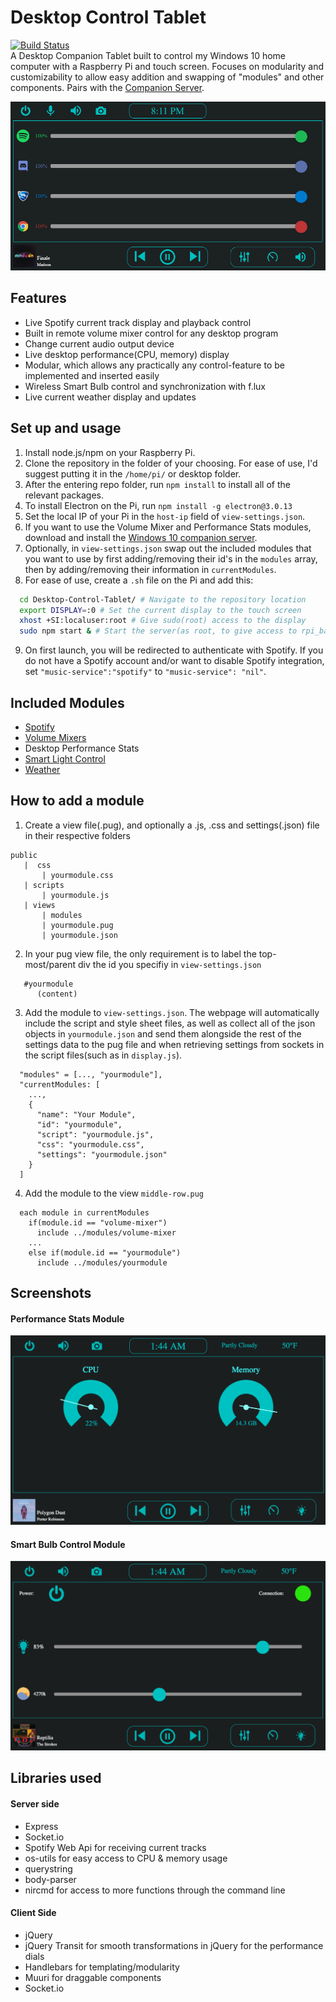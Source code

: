 # Desktop Control Tablet
[![Build Status](https://travis-ci.com/gannonprudhomme/Desktop-Control-Tablet.svg?branch=master)](https://travis-ci.com/gannonprudhomme/Desktop-Control-Tablet) <br>
A Desktop Companion Tablet built to control my Windows 10 home computer with a Raspberry Pi and touch screen. Focuses on modularity and customizability to allow easy addition and swapping of "modules" and other components. Pairs with the [Companion Server](https://github.com/gannonprudhomme/Desktop-Control-Tablet-Server).

![Screenshot](screenshots/screenshot1.png)

## Features
- Live Spotify current track display and playback control
- Built in remote volume mixer control for any desktop program
- Change current audio output device
- Live desktop performance(CPU, memory) display
- Modular, which allows any practically any control-feature to be implemented and inserted easily
- Wireless Smart Bulb control and synchronization with f.lux
- Live current weather display and updates

## Set up and usage
1) Install node.js/npm on your Raspberry Pi.
2) Clone the repository in the folder of your choosing. For ease of use, I'd suggest putting it in the `/home/pi/` or desktop folder.
3) After the entering repo folder, run ```npm install``` to install all of the relevant packages.
4) To install Electron on the Pi, run `npm install -g electron@3.0.13`
5) Set the local IP of your Pi in the `host-ip` field of ```view-settings.json```.
6) If you want to use the Volume Mixer and Performance Stats modules, download and install the [Windows 10 companion server](https://github.com/gannonprudhomme/Desktop-Control-Tablet-Server).
7) Optionally, in ```view-settings.json``` swap out the included modules that you want to use by first adding/removing their id's in the `modules` array, then by adding/removing their information in `currentModules`.
8) For ease of use, create a `.sh` file on the Pi and add this:

```bash
  cd Desktop-Control-Tablet/ # Navigate to the repository location
  export DISPLAY=:0 # Set the current display to the touch screen
  xhost +SI:localuser:root # Give sudo(root) access to the display
  sudo npm start & # Start the server(as root, to give access to rpi_backlight package)
```
9) On first launch, you will be redirected to authenticate with Spotify. If you do not have a Spotify account and/or want to disable Spotify integration, set `"music-service":"spotify"` to `"music-service": "nil"`.


## Included Modules
- [Spotify](docs/SPOTIFY.md)
- [Volume Mixers](docs/modules/VOLUME_MIXERS.md)
- Desktop Performance Stats
- [Smart Light Control](docs/modules/LIGHT_CONTROL.md)
- [Weather](docs/modules/WEATHER.MD)

## How to add a module
1) Create a view file(.pug), and optionally a .js, .css and settings(.json) file in their respective folders
```
public
   |  css
       | yourmodule.css
   | scripts
       | yourmodule.js
   | views
       | modules
       | yourmodule.pug
       | yourmodule.json
```
2) In your pug view file, the only requirement is to label the top-most/parent div the id you specifiy in ```view-settings.json```
```pug
   #yourmodule
      (content)
```

3) Add the module to ```view-settings.json```. The webpage will automatically include the script and style sheet files, as well as collect all of the json objects in ```yourmodule.json``` and send them alongside the rest of the settings data to the pug file and when retrieving settings from sockets in the script files(such as in ```display.js```).
```
  "modules" = [..., "yourmodule"],
  "currentModules: [
    ...,
    {
      "name": "Your Module",
      "id": "yourmodule",
      "script": "yourmodule.js",
      "css": "yourmodule.css",
      "settings": "yourmodule.json"
    }
  ]
```
4) Add the module to the view ```middle-row.pug``` 
```pug
  each module in currentModules
    if(module.id == "volume-mixer")
      include ../modules/volume-mixer
    ...
    else if(module.id == "yourmodule")
      include ../modules/yourmodule
```

## Screenshots
#### Performance Stats Module
![Performance Stats](screenshots/performance-stats-screenshot.png)

#### Smart Bulb Control Module
![Smart Bulb Control](screenshots/light-screenshot.png)

## Libraries used
  #### Server side
  - Express
  - Socket.io
  - Spotify Web Api for receiving current tracks
  - os-utils for easy access to CPU & memory usage
  - querystring
  - body-parser
  - nircmd for access to more functions through the command line

  
  #### Client Side
  - jQuery
  - jQuery Transit for smooth transformations in jQuery for the performance dials
  - Handlebars for templating/modularity
  - Muuri for draggable components
  - Socket.io
